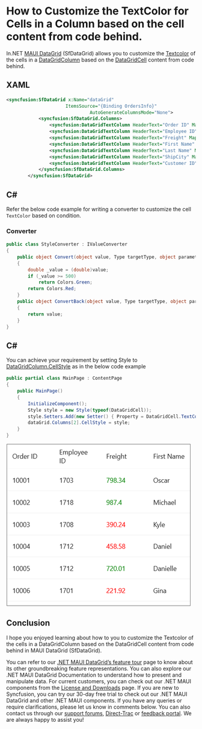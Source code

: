 # How to Customize the TextColor for Cells in a Column based on the cell content from code behind.
In.NET [MAUI DataGrid](https://www.syncfusion.com/maui-controls/maui-datagrid) (SfDataGrid) allows you to customize the [Textcolor](https://help.syncfusion.com/cr/maui/Syncfusion.Maui.DataGrid.DataGridCell.html#Syncfusion_Maui_DataGrid_DataGridCell_TextColor) of the cells in a [DataGridColumn](https://help.syncfusion.com/cr/maui/Syncfusion.Maui.DataGrid.DataGridColumn.html) based on the [DataGridCell](https://help.syncfusion.com/cr/maui/Syncfusion.Maui.DataGrid.DataGridCell.html) content from code behind.

## XAML
```XML
<syncfusion:SfDataGrid x:Name="dataGrid" 
                      ItemsSource="{Binding OrdersInfo}"
                               AutoGenerateColumnsMode="None">
            <syncfusion:SfDataGrid.Columns>
                <syncfusion:DataGridTextColumn HeaderText="Order ID" MappingName="OrderID"/>
                <syncfusion:DataGridTextColumn HeaderText="Employee ID" MappingName="EmployeeID"/>
                <syncfusion:DataGridTextColumn HeaderText="Freight" MappingName="Freight"/>
                <syncfusion:DataGridTextColumn HeaderText="First Name" MappingName="FirstName"/>
                <syncfusion:DataGridTextColumn HeaderText="Last Name" MappingName="LastName"/>
                <syncfusion:DataGridTextColumn HeaderText="ShipCity" MappingName="ShipCity"/>
                <syncfusion:DataGridTextColumn HeaderText="Customer ID" MappingName="CustomerID"/>
            </syncfusion:SfDataGrid.Columns>
        </syncfusion:SfDataGrid>
```

## C#
Refer the below code example for writing a converter to customize the cell `TextColor` based on condition.
### Converter
```C#
public class StyleConverter : IValueConverter
{
    public object Convert(object value, Type targetType, object parameter, System.Globalization.CultureInfo culture)
    {
        double _value = (double)value;
        if (_value >= 500)
            return Colors.Green;
        return Colors.Red;
    }
    public object ConvertBack(object value, Type targetType, object parameter, System.Globalization.CultureInfo culture)
    {
        return value;
    }
}
```
## C#
You can achieve your requirement by setting Style to [DataGridColumn.CellStyle](https://help.syncfusion.com/cr/maui/Syncfusion.Maui.DataGrid.DataGridColumn.html#Syncfusion_Maui_DataGrid_DataGridColumn_CellStyle) as in the below code example

```C#
public partial class MainPage : ContentPage
{
	public MainPage()
	{
		InitializeComponent();
        Style style = new Style(typeof(DataGridCell));
        style.Setters.Add(new Setter() { Property = DataGridCell.TextColorProperty, Value = new Binding("Freight", BindingMode.TwoWay, new StyleConverter()) });
        dataGrid.Columns[2].CellStyle = style;
    }
}
```
![DataGridCellTextColor](CellTextColor.png)

## Conclusion
I hope you enjoyed learning about how to you to customize the Textcolor of the cells in a DataGridColumn based on the DataGridCell content from code behind in MAUI DataGrid (SfDataGrid).

You can refer to our [.NET MAUI DataGrid’s feature tour](https://www.syncfusion.com/maui-controls/maui-datagrid) page to know about its other groundbreaking feature representations. You can also explore our .NET MAUI DataGrid Documentation to understand how to present and manipulate data.
For current customers, you can check out our .NET MAUI components from the [License and Downloads](https://www.syncfusion.com/account/downloads) page. If you are new to Syncfusion, you can try our 30-day free trial to check out our .NET MAUI DataGrid and other .NET MAUI components.
If you have any queries or require clarifications, please let us know in comments below. You can also contact us through our [support forums](https://www.syncfusion.com/forums), [Direct-Trac](https://support.syncfusion.com/account/login?ReturnUrl=%2Faccount%2Fconnect%2Fauthorize%2Fcallback%3Fclient_id%3Dc54e52f3eb3cde0c3f20474f1bc179ed%26redirect_uri%3Dhttps%253A%252F%252Fsupport.syncfusion.com%252Fagent%252Flogincallback%26response_type%3Dcode%26scope%3Dopenid%2520profile%2520agent.api%2520integration.api%2520offline_access%2520kb.api%26state%3D8db41f98953a4d9ba40407b150ad4cf2%26code_challenge%3DvwHoT64z2h21eP_A9g7JWtr3vp3iPrvSjfh5hN5C7IE%26code_challenge_method%3DS256%26response_mode%3Dquery) or [feedback portal](https://www.syncfusion.com/feedback/maui?control=sfdatagrid). We are always happy to assist you!

